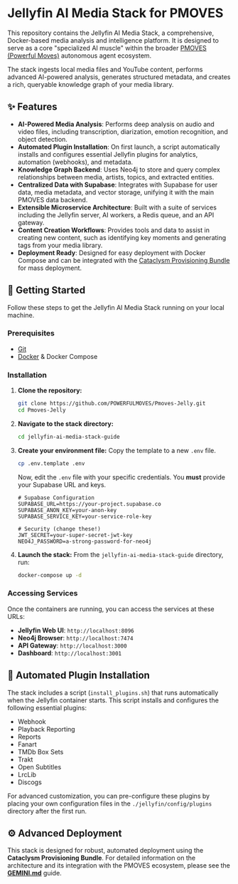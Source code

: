 # Jellyfin AI Media Stack for PMOVES

This repository contains the Jellyfin AI Media Stack, a comprehensive, Docker-based media analysis and intelligence platform. It is designed to serve as a core "specialized AI muscle" within the broader [PMOVES (Powerful Moves)](https://github.com/POWERFULMOVES) autonomous agent ecosystem.

The stack ingests local media files and YouTube content, performs advanced AI-powered analysis, generates structured metadata, and creates a rich, queryable knowledge graph of your media library.

## ✨ Features

-   **AI-Powered Media Analysis**: Performs deep analysis on audio and video files, including transcription, diarization, emotion recognition, and object detection.
-   **Automated Plugin Installation**: On first launch, a script automatically installs and configures essential Jellyfin plugins for analytics, automation (webhooks), and metadata.
-   **Knowledge Graph Backend**: Uses Neo4j to store and query complex relationships between media, artists, topics, and extracted entities.
-   **Centralized Data with Supabase**: Integrates with Supabase for user data, media metadata, and vector storage, unifying it with the main PMOVES data backend.
-   **Extensible Microservice Architecture**: Built with a suite of services including the Jellyfin server, AI workers, a Redis queue, and an API gateway.
-   **Content Creation Workflows**: Provides tools and data to assist in creating new content, such as identifying key moments and generating tags from your media library.
-   **Deployment Ready**: Designed for easy deployment with Docker Compose and can be integrated with the [Cataclysm Provisioning Bundle](https://github.com/POWERFULMOVES/Cataclysm_Provisioning_Bundle) for mass deployment.

## 🚀 Getting Started

Follow these steps to get the Jellyfin AI Media Stack running on your local machine.

### Prerequisites

-   [Git](https://git-scm.com/)
-   [Docker](https://www.docker.com/products/docker-desktop/) & Docker Compose

### Installation

1.  **Clone the repository:**
    ```sh
    git clone https://github.com/POWERFULMOVES/Pmoves-Jelly.git
    cd Pmoves-Jelly
    ```

2.  **Navigate to the stack directory:**
    ```sh
    cd jellyfin-ai-media-stack-guide
    ```

3.  **Create your environment file:**
    Copy the template to a new `.env` file.
    ```sh
    cp .env.template .env
    ```
    Now, edit the `.env` file with your specific credentials. You **must** provide your Supabase URL and keys.

    ```dotenv
    # Supabase Configuration
    SUPABASE_URL=https://your-project.supabase.co
    SUPABASE_ANON_KEY=your-anon-key
    SUPABASE_SERVICE_KEY=your-service-role-key

    # Security (change these!)
    JWT_SECRET=your-super-secret-jwt-key
    NEO4J_PASSWORD=a-strong-password-for-neo4j
    ```

4.  **Launch the stack:**
    From the `jellyfin-ai-media-stack-guide` directory, run:
    ```sh
    docker-compose up -d
    ```

### Accessing Services

Once the containers are running, you can access the services at these URLs:

-   **Jellyfin Web UI**: `http://localhost:8096`
-   **Neo4j Browser**: `http://localhost:7474`
-   **API Gateway**: `http://localhost:3000`
-   **Dashboard**: `http://localhost:3001`

## 🔌 Automated Plugin Installation

The stack includes a script (`install_plugins.sh`) that runs automatically when the Jellyfin container starts. This script installs and configures the following essential plugins:

-   Webhook
-   Playback Reporting
-   Reports
-   Fanart
-   TMDb Box Sets
-   Trakt
-   Open Subtitles
-   LrcLib
-   Discogs

For advanced customization, you can pre-configure these plugins by placing your own configuration files in the `./jellyfin/config/plugins` directory after the first run.

## ⚙️ Advanced Deployment

This stack is designed for robust, automated deployment using the **Cataclysm Provisioning Bundle**. For detailed information on the architecture and its integration with the PMOVES ecosystem, please see the [**GEMINI.md**](./jellyfin-ai-media-stack-guide/gemini.md) guide.
